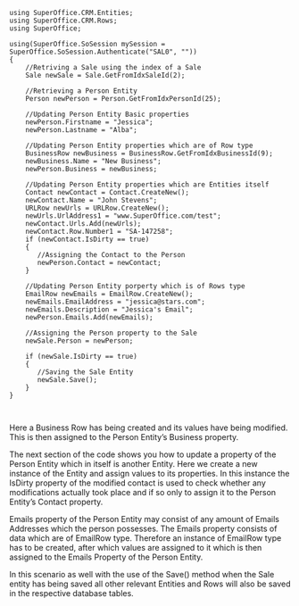 <properties date="2016-05-11"
SortOrder="70"
/>

 

```
using SuperOffice.CRM.Entities;
using SuperOffice.CRM.Rows;
using SuperOffice;
 
using(SuperOffice.SoSession mySession =
SuperOffice.SoSession.Authenticate("SAL0", ""))
{
    //Retriving a Sale using the index of a Sale
    Sale newSale = Sale.GetFromIdxSaleId(2);
 
    //Retrieving a Person Entity
    Person newPerson = Person.GetFromIdxPersonId(25);
 
    //Updating Person Entity Basic properties
    newPerson.Firstname = "Jessica";
    newPerson.Lastname = "Alba";
 
    //Updating Person Entity properties which are of Row type
    BusinessRow newBusiness = BusinessRow.GetFromIdxBusinessId(9);
    newBusiness.Name = "New Business";
    newPerson.Business = newBusiness;
 
    //Updating Person Entity properties which are Entities itself
    Contact newContact = Contact.CreateNew();
    newContact.Name = "John Stevens";
    URLRow newUrls = URLRow.CreateNew();
    newUrls.UrlAddress1 = "www.SuperOffice.com/test";
    newContact.Urls.Add(newUrls);
    newContact.Row.Number1 = "SA-147258";
    if (newContact.IsDirty == true)
    {
       //Assigning the Contact to the Person
       newPerson.Contact = newContact;
    }
 
    //Updating Person Entity porperty which is of Rows type
    EmailRow newEmails = EmailRow.CreateNew();
    newEmails.EmailAddress = "jessica@stars.com";
    newEmails.Description = "Jessica's Email";
    newPerson.Emails.Add(newEmails);
 
    //Assigning the Person property to the Sale
    newSale.Person = newPerson;
 
    if (newSale.IsDirty == true)
    {
       //Saving the Sale Entity
       newSale.Save();
    }
}

 
```

Here a Business Row has being created and its values have being modified. This is then assigned to the Person Entity’s Business property.

The next section of the code shows you how to update a property of the Person Entity which in itself is another Entity. Here we create a new instance of the Entity and assign values to its properties. In this instance the IsDirty property of the modified contact is used to check whether any modifications actually took place and if so only to assign it to the Person Entity’s Contact property.

Emails property of the Person Entity may consist of any amount of Emails Addresses which the person possesses. The Emails property consists of data which are of EmailRow type. Therefore an instance of EmailRow type has to be created, after which values are assigned to it which is then assigned to the Emails Property of the Person Entity.

 

In this scenario as well with the use of the Save() method when the Sale entity has being saved all other relevant Entities and Rows will also be saved in the respective database tables.

 

